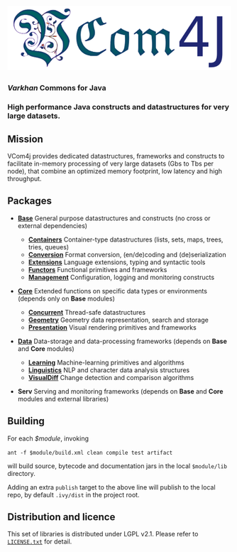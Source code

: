 # ![VCom4j](title.png)

### _Varkhan_ Commons for Java
### High performance Java constructs and datastructures for very large datasets.


## Mission

VCom4j provides dedicated datastructures, frameworks and constructs to facilitate in-memory processing of very large datasets (Gbs to Tbs per node), that combine an optimized memory footprint, low latency and high throughput.


## Packages
 
* [**Base**](Base)   General purpose datastructures and constructs (no cross or external dependencies)
   * [**Containers**](Base/Containers)      Container-type datastructures (lists, sets, maps, trees, tries, queues)
   * [**Conversion**](Base/Conversion)      Format conversion, (en/de)coding and (de)serialization
   * [**Extensions**](Base/Extensions)      Language extensions, typing and syntactic tools
   * [**Functors**](Base/Functors)          Functional primitives and frameworks
   * [**Management**](Base/Management)      Configuration, logging and monitoring constructs

* [**Core**](Core)   Extended functions on specific data types or environments (depends only on **Base** modules)
   * [**Concurrent**](Core/Concurrent)      Thread-safe datastructures
   * [**Geometry**](Core/Geometry)          Geometry data representation, search and storage
   * [**Presentation**](Core/Presentation)  Visual rendering primitives and frameworks

* [**Data**](Data)   Data-storage and data-processing frameworks (depends on **Base** and **Core** modules)
   * [**Learning**](Data/Learning)          Machine-learning primitives and algorithms
   * [**Linguistics**](Data/Linguistics)    NLP and character data analysis structures
   * [**VisualDiff**](Data/VisualDiff)      Change detection and comparison algorithms

* **Serv**   Serving and monitoring frameworks (depends on **Base** and **Core** modules and external libraries)


## Building

For each _$module_, invoking

`ant -f $module/build.xml clean compile test artifact`

will build source, bytecode and documentation jars in the local `$module/lib` directory.

Adding an extra `publish` target to the above line will publish to the local repo, by default `.ivy/dist` in the project root.


## Distribution and licence

This set of libraries is distributed under LGPL v2.1. Please refer to [`LICENSE.txt`](LICENSE.txt "LGPL v2.1") for detail.

